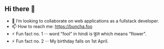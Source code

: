 ## Hi there 👋
- 👯 I’m looking to collaborate on web applications as a fullstack developer.
- 📫 How to reach me: https://buncha.foo
- ⚡ Fun fact no. 1 ··· word "fool" in hindi is फूल which means "flower". 
- ⚡ Fun fact no. 2 ··· My birthday falls on 1st April.

<!--
**nihilchk/nihilchk** is a ✨ _special_ ✨ repository because its `README.md` (this file) appears on your GitHub profile.

Here are some ideas to get you started:

- 🔭 I’m currently working on ...
- 🌱 I’m currently learning ...
- 👯 I’m looking to collaborate on ...
- 🤔 I’m looking for help with ...
- 💬 Ask me about ...
- 📫 How to reach me: ...
- 😄 Pronouns: ...
- ⚡ Fun fact: ...
-->
